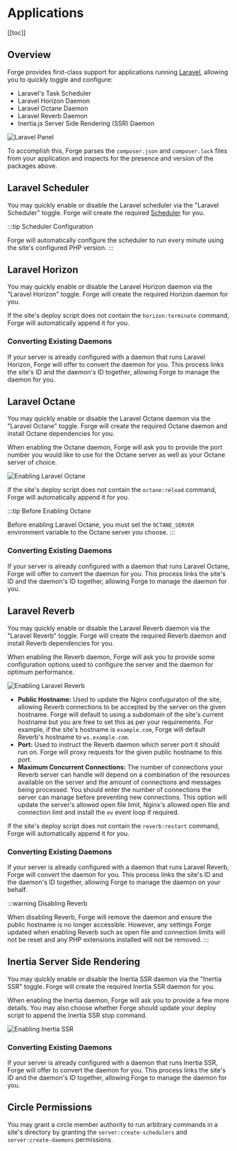 # Applications

[[toc]]

## Overview

Forge provides first-class support for applications running [Laravel](https://laravel.com), allowing you to quickly toggle and configure:

- Laravel's Task Scheduler
- Laravel Horizon Daemon
- Laravel Octane Daemon
- Laravel Reverb Daemon
- Inertia.js Server Side Rendering (SSR) Daemon

![Laravel Panel](/img/laravel-panel.png)

To accomplish this, Forge parses the `composer.json` and `composer.lock` files from your application and inspects for the presence and version of the packages above.

## Laravel Scheduler

You may quickly enable or disable the Laravel scheduler via the "Laravel Scheduler" toggle. Forge will create the required [Scheduler](/resources/scheduler.html) for you.

:::tip Scheduler Configuration

Forge will automatically configure the scheduler to run every minute using the site's configured PHP version.
:::

## Laravel Horizon

You may quickly enable or disable the Laravel Horizon daemon via the "Laravel Horizon" toggle. Forge will create the required Horizon daemon for you.

If the site's deploy script does not contain the `horizon:terminate` command, Forge will automatically append it for you.

### Converting Existing Daemons

If your server is already configured with a daemon that runs Laravel Horizon, Forge will offer to convert the daemon for you. This process links the site's ID and the daemon's ID together, allowing Forge to manage the daemon for you.

## Laravel Octane

You may quickly enable or disable the Laravel Octane daemon via the "Laravel Octane" toggle. Forge will create the required Octane daemon and install Octane dependencies for you.

When enabling the Octane daemon, Forge will ask you to provide the port number you would like to use for the Octane server as well as your Octane server of choice.

![Enabling Laravel Octane](/img/laravel-octane-application.png)

If the site's deploy script does not contain the `octane:reload` command, Forge will automatically append it for you.

:::tip Before Enabling Octane

Before enabling Laravel Octane, you must set the `OCTANE_SERVER` environment variable to the Octane server you choose.
:::

### Converting Existing Daemons

If your server is already configured with a daemon that runs Laravel Octane, Forge will offer to convert the daemon for you. This process links the site's ID and the daemon's ID together, allowing Forge to manage the daemon for you.

## Laravel Reverb

You may quickly enable or disable the Laravel Reverb daemon via the "Laravel Reverb" toggle. Forge will create the required Reverb daemon and install Reverb dependencies for you.

When enabling the Reverb daemon, Forge will ask you to provide some configuration options used to configure the server and the daemon for optimum performance.

![Enabling Laravel Reverb](/img/laravel-reverb-application.png)

- **Public Hostname:** Used to update the Nginx confuguraton of the site, allowing Reverb connections to be accepted by the server on the given hostname. Forge will default to using a subdomain of the site's current hostname but you are free to set this as per your requirements. For example, if the site's hostname is `example.com`, Forge will default Reverb's hostname to `ws.example.com`.
- **Port:** Used to instruct the Reverb daemon which server port it should run on. Forge will proxy requests for the given public hostname to this port.
- **Maximum Concurrent Connections:** The number of connections your Reverb server can handle will depend on a combination of the resources available on the server and the amount of connections and messages being processed. You should enter the number of connections the server can manage before preventing new connections. This option will update the server's allowed open file limit, Nginx's allowed open file and connection limt and install the `ev` event loop if required.

If the site's deploy script does not contain the `reverb:restart` command, Forge will automatically append it for you.

### Converting Existing Daemons

If your server is already configured with a daemon that runs Laravel Reverb, Forge will convert the daemon for you. This process links the site's ID and the daemon's ID together, allowing Forge to manage the daemon on your behalf.

:::warning Disabling Reverb

When disabling Reverb, Forge will remove the daemon and ensure the public hostname is no longer accessible. However, any settings Forge updated when enabling Reverb such as open file and connection limits will not be reset and any PHP extensions installed will not be removed.
:::

## Inertia Server Side Rendering

You may quickly enable or disable the Inertia SSR daemon via the "Inertia SSR" toggle. Forge will create the required Inertia SSR daemon for you.

When enabling the Inertia daemon, Forge will ask you to provide a few more details. You may also choose whether Forge should update your deploy script to append the Inertia SSR stop command.

![Enabling Inertia SSR](/img/inertia-application.png)

### Converting Existing Daemons

If your server is already configured with a daemon that runs Inertia SSR, Forge will offer to convert the daemon for you. This process links the site's ID and the daemon's ID together, allowing Forge to manage the daemon for you.

## Circle Permissions

You may grant a circle member authority to run arbitrary commands in a site's directory by granting the `server:create-schedulers` and `server:create-daemons` permissions.
